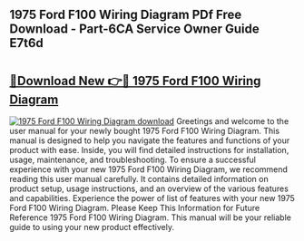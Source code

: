 ## 1975 Ford F100 Wiring Diagram PDf Free Download - Part-6CA Service Owner Guide E7t6d

# <h2><a href="http://dfrtpx.blite.top/?on=1975+Ford+F100+Wiring+Diagram">🔗Download New 👉🔴 1975 Ford F100 Wiring Diagram</a></h2>

[![1975 Ford F100 Wiring Diagram download](https://i.imgur.com/lujVjoI.png)](http://dfrtpx.blite.top/?on=1975+Ford+F100+Wiring+Diagram)
Greetings and welcome to the user manual for your newly bought 1975 Ford F100 Wiring Diagram. This manual is designed to help you navigate the features and functions of your product with ease. Inside, you will find detailed instructions for installation, usage, maintenance, and troubleshooting. To ensure a successful experience with your new 1975 Ford F100 Wiring Diagram, we recommend reading this user manual carefully. It contains detailed information on product setup, usage instructions, and an overview of the various features and capabilities. Experience the power of list of features with your new 1975 Ford F100 Wiring Diagram. Please Keep This Information for Future Reference 1975 Ford F100 Wiring Diagram. This manual will be your reliable guide to using your new product effectively.
